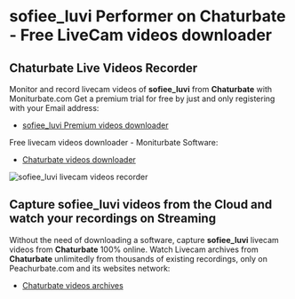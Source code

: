 # sofiee_luvi Performer on Chaturbate - Free LiveCam videos downloader

## Chaturbate Live Videos Recorder

Monitor and record livecam videos of **sofiee_luvi** from **Chaturbate** with Moniturbate.com
Get a premium trial for free by just and only registering with your Email address:
* [sofiee_luvi Premium videos downloader](https://moniturbate.com/request-demo-licence-key.html)

Free livecam videos downloader - Moniturbate Software:
* [Chaturbate videos downloader](https://moniturbate.com/moniturbate-download-software.html)

![sofiee_luvi livecam videos recorder](https://peachurnet.com/templates/moniturbate-software.png)


## Capture sofiee_luvi videos from the Cloud and watch your recordings on Streaming

Without the need of downloading a software, capture **sofiee_luvi** livecam videos from **Chaturbate** 100% online.
Watch Livecam archives from **Chaturbate** unlimitedly from thousands of existing recordings, only on Peachurbate.com and its websites network:
* [Chaturbate videos archives](https://peachurnet.com/)